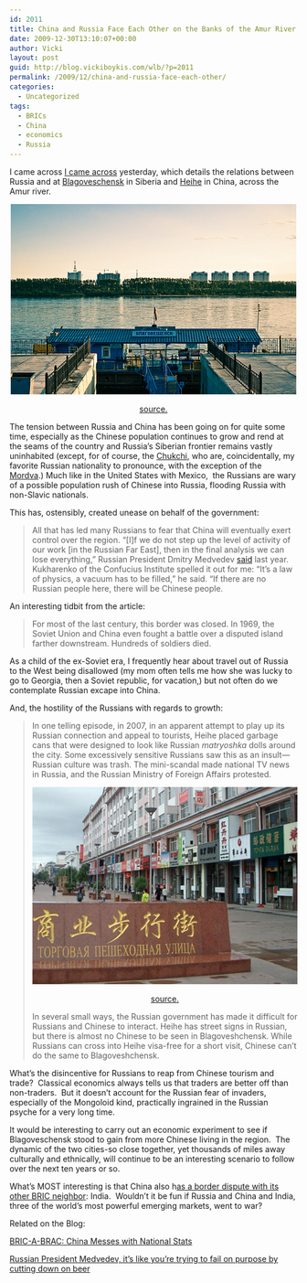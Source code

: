 ```yaml
---
id: 2011
title: China and Russia Face Each Other on the Banks of the Amur River
date: 2009-12-30T13:10:07+00:00
author: Vicki
layout: post
guid: http://blog.vickiboykis.com/wlb/?p=2011
permalink: /2009/12/china-and-russia-face-each-other/
categories:
  - Uncategorized
tags:
  - BRICs
  - China
  - economics
  - Russia
---
```

I came across [I came across](http://www.slate.com/id/2239793/entry/2239796/) yesterday, which details the relations between Russia and at [Blagoveschensk](http://en.wikipedia.org/wiki/Blagoveshchensk) in Siberia and [Heihe](http://en.wikipedia.org/wiki/Heihe) in China, across the Amur river.

<p style="text-align: center;">
  <a href="https://raw.githubusercontent.com/veekaybee/wlb/gh-pages/assets/images/2009/12/blagoveschensk.jpg"><img class="aligncenter size-full wp-image-2013" title="blagoveschensk" src="https://raw.githubusercontent.com/veekaybee/wlb/gh-pages/assets/images/2009/12/blagoveschensk.jpg" alt="blagoveschensk" width="500" height="333" /></a> <a href="http://www.tripwolf.com/en/galleries/media/ext/3029551/Blagoveschensk/Russia/Blagoveschensk?n=1"> </a>
</p>

<p style="text-align: center;">
  <a href="http://www.tripwolf.com/en/galleries/media/ext/3029551/Blagoveschensk/Russia/Blagoveschensk?n=1">source.</a>
</p>

The tension between Russia and China has been going on for quite some time, especially as the Chinese population continues to grow and rend at the seams of the country and Russia&#8217;s Siberian frontier remains vastly uninhabited (except, for of course, the [Chukchi](http://en.wikipedia.org/wiki/Chukchi_people), who are, coincidentally, my favorite Russian nationality to pronounce, with the exception of the [Mordva](http://en.wikipedia.org/wiki/Mordvins).) Much like in the United States with Mexico,  the Russians are wary of a possible population rush of Chinese into Russia, flooding Russia with non-Slavic nationals.

This has, ostensibly, created unease on behalf of the government:

> All that has led many Russians to fear that China will eventually exert control over the region. &#8220;[I]f we do not step up the level of activity of our work [in the Russian Far East], then in the final analysis we can lose everything,&#8221; Russian President Dmitry Medvedev <a href="http://topics.blogs.nytimes.com/2008/09/30/will-russia-lose-its-far-east/" target="_blank">said</a> last year. Kukharenko of the Confucius Institute spelled it out for me: &#8220;It&#8217;s a law of physics, a vacuum has to be filled,&#8221; he said. &#8220;If there are no Russian people here, there will be Chinese people.

An interesting tidbit from the article:

> For most of the last century, this border was closed. In 1969, the Soviet Union and China even fought a battle over a disputed island farther downstream. Hundreds of soldiers died.

As a child of the ex-Soviet era, I frequently hear about travel out of Russia to the West being disallowed (my mom often tells me how she was lucky to go to Georgia, then a Soviet republic, for vacation,) but not often do we contemplate Russian excape into China.

And, the hostility of the Russians with regards to growth:

> In one telling episode, in 2007, in an apparent attempt to play up its Russian connection and appeal to tourists, Heihe placed garbage cans that were designed to look like Russian _matryoshka_ dolls around the city. Some excessively sensitive Russians saw this as an insult—Russian culture was trash. The mini-scandal made national TV news in Russia, and the Russian Ministry of Foreign Affairs protested.
> 
> <p style="text-align: center;">
>   <a href="https://raw.githubusercontent.com/veekaybee/wlb/gh-pages/assets/images/2009/12/heihe.jpg"><img class="aligncenter size-full wp-image-2015" title="heihe" src="https://raw.githubusercontent.com/veekaybee/wlb/gh-pages/assets/images/2009/12/heihe.jpg" alt="heihe" width="550" height="345" /></a><a href="http://www.flickr.com/photos/metkere/1359339619/"></a>
> </p>
> 
> <p style="text-align: center;">
>   <a href="http://www.flickr.com/photos/metkere/1359339619/">source.</a>
> </p>
> 
> In several small ways, the Russian government has made it difficult for Russians and Chinese to interact. Heihe has street signs in Russian, but there is almost no Chinese to be seen in Blagoveshchensk. While Russians can cross into Heihe visa-free for a short visit, Chinese can&#8217;t do the same to Blagoveshchensk.

What&#8217;s the disincentive for Russians to reap from Chinese tourism and trade?  Classical economics always tells us that traders are better off than non-traders.  But it doesn&#8217;t account for the Russian fear of invaders, especially of the Mongoloid kind, practically ingrained in the Russian psyche for a very long time.

It would be interesting to carry out an economic experiment to see if Blagoveschensk stood to gain from more Chinese living in the region.  The dynamic of the two cities-so close together, yet thousands of miles away culturally and ethnically, will continue to be an interesting scenario to follow over the next ten years or so.

What&#8217;s MOST interesting is that China also h[as a border dispute with its other BRIC neighbor](http://online.wsj.com/article/SB125625173429702481.html): India.  Wouldn&#8217;t it be fun if Russia and China and India, three of the world&#8217;s most powerful emerging markets, went to war?

Related on the Blog:

[BRIC-A-BRAC: China Messes with National Stats](http://blog.vickiboykis.com/wlb/2009/07/01/bric-a-brac-china-messes-with-national-stats/)
  
[Russian President Medvedev, it&#8217;s like you&#8217;re trying to fail on purpose by cutting down on beer](http://blog.vickiboykis.com/wlb/2009/10/19/russia-tries-to-cut-down-on-alcohol/)